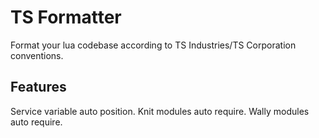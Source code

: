 # TS Formatter

Format your lua codebase according to TS Industries/TS Corporation conventions.

## Features

Service variable auto position.
Knit modules auto require.
Wally modules auto require.